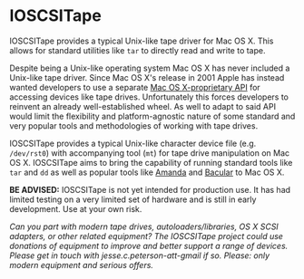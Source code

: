 # IOSCSITape

IOSCSITape provides a typical Unix-like tape driver for Mac OS X. This allows for standard utilities like `tar` to directly read and write to tape.

Despite being a Unix-like operating system Mac OS X has never included a Unix-like tape driver. Since Mac OS X's release in 2001 Apple has instead wanted developers to use a separate [Mac OS X-proprietary API](http://developer.apple.com/library/mac/documentation/DeviceDrivers/Conceptual/WorkingWithSAM/WWS_SAMDevInt/WWS_SAM_DevInt.html) for accessing devices like tape drives. Unfortunately this forces developers to reinvent an already well-established wheel. As well to adapt to said API would limit the flexibility and platform-agnostic nature of some standard and very popular tools and methodologies of working with tape drives.

IOSCSITape provides a typical Unix-like character device file (e.g. `/dev/rst0`) with accompanying tool (`mt`) for tape drive manipulation on Mac OS X. IOSCSITape aims to bring the capability of running standard tools like `tar` and `dd` as well as popular tools like [Amanda](http://www.amanda.org/) and [Bacular](http://www.bacula.org/) to Mac OS X.

**BE ADVISED:** IOSCSITape is not yet intended for production use. It has had limited testing on a very limited set of hardware and is still in early development. Use at your own risk.

_*Can you part with modern tape drives*, autoloaders/libraries, OS X SCSI adapters, or other related equipment? The IOSCSITape project could use donations of equipment to improve and better support a range of devices. Please get in touch with jesse.c.peterson-att-gmail if so. Please: only modern equipment and serious offers._
